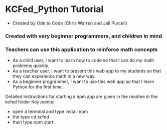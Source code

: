 # KCFed_Python Tutorial
- Created by Ode to Code (Chris Warren and Jali Purcell)

### Created with very beginner programmers, and children in mind
### Teachers can use this application to reinforce math concepts

- As a child user, I want to learn how to code so that I can do my math problems quickly.
- As a teacher user, I want to present this web app to my students so that they can experience math in a new way.
- As a beginner programmer, I want to use this web app so that I learn Python for the first time.

Detailed instructions for starting a npm app are given in the readme in the kcfed folder
Key points: 
- open a terminal and type install npm
- the type cd kcfed
- then type npm start
